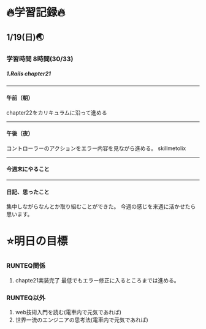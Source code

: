 # 🔥学習記録🔥
## 1/19(日)🌏
### 学習時間  8時間(30/33)
##### 1.Rails chapter21

***
#### 午前（朝）
chapter22をカリキュラムに沿って進める

***
#### 午後（夜）
コントローラーのアクションをエラー内容を見ながら進める。
skillmetolix

***
#### 今週末にやること


***
#### 日記、思ったこと
集中しながらなんとか取り組むことができた。
今週の感じを来週に活かせたら思います。


# ⭐️明日の目標
### RUNTEQ関係
1. chapte21実装完了 最低でもエラー修正に入るところまでは進める。

### RUNTEQ以外
1. web技術入門を読む(電車内で元気であれば)
2. 世界一流のエンジニアの思考法(電車内で元気であれば)
